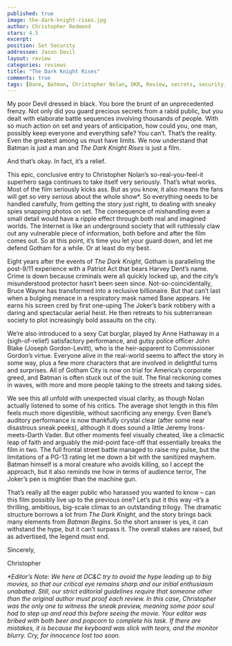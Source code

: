 ```yaml
---
published: true
image: the-dark-knight-rises.jpg
author: Christopher Redmond
stars: 4.5
excerpt: 
position: Set Security
addressee: Jason Devil
layout: review
categories: reviews
title: "The Dark Knight Rises"
comments: true
tags: [Bane, Batman, Christopher Nolan, DKR, Review, secrets, security, set, TDKR, The Dark Knight Rises]
---
```

<p>My poor Devil dressed in black. You bore the brunt of an unprecedented frenzy. Not only did you guard precious secrets from a rabid public, but you dealt with elaborate battle sequences involving thousands of people. With so much action on set and years of anticipation, how could you, one man, possibly keep everyone and everything safe? You can&rsquo;t. That&rsquo;s the reality. Even the greatest among us must have limits. We now understand that Batman is just a man and <em>The Dark Knight Rises</em> is just a film.</p>
<p>And that&rsquo;s okay. In fact, it&rsquo;s a relief.</p>
<p>This epic, conclusive entry to Christopher Nolan&rsquo;s so-real-you-feel-it superhero saga continues to take itself very seriously. That&rsquo;s what works. Most of the film seriously kicks ass. But as you know, it also means the fans will get so very <em>serious</em> about the whole show*. So everything needs to be handled carefully, from getting the story just right, to dealing with sneaky spies snapping photos on set. The consequence of mishandling even a small detail would have a ripple effect through both real and imagined worlds. The Internet is like an underground society that will ruthlessly claw out any vulnerable piece of information, both before and after the film comes out. So at this point, it&rsquo;s time you let your guard down, and let me defend Gotham for a while. Or at least do my best.</p>
<p>Eight years after the events of <em>The Dark Knight</em>, Gotham is paralleling the post-9/11 experience with a Patriot Act that bears Harvey Dent&rsquo;s name. Crime is down because criminals were all quickly locked up, and the city&rsquo;s misunderstood protector hasn&rsquo;t been seen since. Not-so-coincidentally, Bruce Wayne has transformed into a reclusive billionaire. But that can&rsquo;t last when a bulging menace in a respiratory mask named Bane appears. He earns his screen cred by first one-uping The Joker&rsquo;s bank robbery with a daring and spectacular aerial heist. He then retreats to his subterranean society to plot increasingly bold assaults on the city.</p>
<p>We&rsquo;re also introduced to a sexy Cat burglar, played by Anne Hathaway in a (sigh-of-relief) satisfactory performance, and gutsy police officer John Blake (Joseph Gordon-Levitt), who is the heir-apparent to Commissioner Gordon&rsquo;s virtue. Everyone alive in the real-world seems to affect the story in some way, plus a few more characters that are involved in delightful turns and surprises. All of Gotham City is now on trial for America&rsquo;s corporate greed, and Batman is often stuck out of the suit. The final reckoning comes in waves, with more and more people taking to the streets and taking sides.</p>
<p>We see this all unfold with unexpected visual clarity, as though Nolan actually listened to some of his critics. The average shot length in this film feels much more digestible, without sacrificing any energy. Even Bane&rsquo;s auditory performance is now thankfully crystal clear (after some near disastrous sneak peeks), although it does sound a little Jeremy Irons-meets-Darth Vader. But other moments feel visually cheated, like a climactic leap of faith and arguably the mid-point face-off that essentially breaks the film in two. The full frontal street battle managed to raise my pulse, but the limitations of a PG-13 rating let me down a bit with the sanitized mayhem. Batman himself is a moral creature who avoids killing, so I accept the approach, but it also reminds me how in terms of audience terror, The Joker&rsquo;s pen is mightier than the machine gun.</p>
<p>That&rsquo;s really all the eager public who harassed you wanted to know &ndash; can this film possibly live up to the previous one? Let&rsquo;s put it this way &ndash;it&rsquo;s a thrilling, ambitious, big-scale climax to an outstanding trilogy. The dramatic structure borrows a lot from <em>The Dark Knight</em>, and the story brings back many elements from <em>Batman Begins</em>. So the short answer is yes, it can withstand the hype, but it can&rsquo;t surpass it. The overall stakes are raised, but as advertised, the legend must end.&nbsp;</p>
<p>Sincerely,</p>
<p>Christopher</p>
<p><em>*Editor&rsquo;s Note: We here at DC&amp;C try to avoid the hype leading up to big movies, so that our critical eye remains sharp and our initial enthusiasm unabated. Still, our strict editorial guidelines require that someone other than the original author must proof each review. In this case, Christopher was the only one to witness the sneak preview, meaning some poor soul had to step up and read this before seeing the movie. Your editor was bribed with both beer and popcorn to complete his task. If there are mistakes, it is because the keyboard was slick with tears, and the monitor blurry. Cry, for innocence lost too soon.</em></p>
